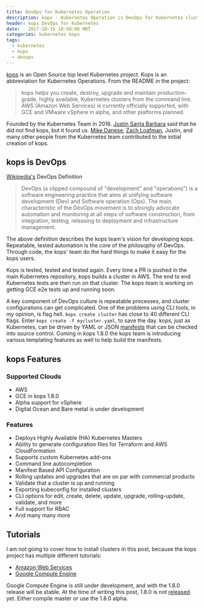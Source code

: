 ```yaml
---
title: DevOps for Kubernetes Operation
description: kops - Kubernetes Operation is DevOps for Kubernetes clusters.
header: kops DevOps for Kubernetes
date:   2017-10-15 18:50:06 MDT
categories: kubernetes kops
tags:
  - kubernetes
  - kops
  - devops
---
```


[kops](https://github.com/kubernetes/kops) is an Open Source top level
Kubernetes project.  Kops is an abbreviation for Kubernetes Operations. From
the README in the project:

> kops helps you create, destroy, upgrade and maintain production-grade, highly
available, Kubernetes clusters from the command line. AWS (Amazon Web Services)
is currently officially supported, with GCE and VMware vSphere in alpha, and
other platforms planned.

Founded by the Kubernetes Team in 2016. [Justin Santa
Barbara](https://github.com/justinsb) said that he did not find kops, but it
found us.  [Mike Danese](https://github.com/mikedanese), [Zach
Loafman](https://github.com/zmerlynn), Justin, and many other people from the
Kubernetes team contributed to the initial creation of kops.

## kops is DevOps

[Wikipedia's](https://en.wikipedia.org/wiki/DevOps) DevOps Definition

> DevOps (a clipped compound of "development" and "operations") is a software
engineering practice that aims at unifying software development (Dev) and
Software operation (Ops). The main characteristic of the DevOps movement is to
strongly advocate automation and monitoring at all steps of software
construction, from integration, testing, releasing to deployment and
infrastructure management.

The above definition describes the kops team's vision for developing kops.
Repeatable, tested automation is the core of the philosophy of DevOps.  Through
code, the kops' team do the hard things to make it easy for the kops users.

Kops is tested, tested and tested again.  Every time a PR is pushed in the main
Kubernetes repository, kops builds a cluster in AWS.  The end to end Kubernetes
tests are then run on that cluster.  The kops team is working on getting GCE e2e
tests up and running soon.

A key component of DevOps culture is repeatable processes, and cluster
configurations can get complicated.  One of the problems using CLI tools, in my
opinion, is flag hell.  `kops create cluster` has close to 40 different CLI flags.
Enter `kops create -f mycluster.yaml`, to save the day.  kops, just as Kubernetes,
can be driven by YAML or JSON [manifests](https://github.com/kubernetes/kops/blob/master/docs/manifests_and_customizing_via_api.md) that can be checked into source control.
Coming in kops 1.8.0 the kops team is introducing various templating features as
well to help build the manifests.

## kops Features

### Supported Clouds

- AWS
- GCE in kops 1.8.0
- Alpha support for vSphere
- Digital Ocean and Bare metal is under development

### Features

- Deploys Highly Available (HA) Kubernetes Masters
- Ability to generate configuration files for Terraform and AWS CloudFormation
- Supports custom Kubernetes add-ons
- Command line autocompletion
- Manifest Based API Configuration
- Rolling updates and upgrades that are on par with commercial products
- Validate that a cluster is up and running
- Exporting kubeconfig for installed clusters
- CLI options for edit, create, delete, update, upgrade, rolling-update,
  validate, and more
- Full support for RBAC
- And many many more

## Tutorials

I am not going to cover how to install clusters in this post, because the kops
project has multiple different tutorials:

- [Amazon Web Services](https://github.com/kubernetes/kops/blob/master/docs/aws.md)
- [Google Compute Engine](https://github.com/kubernetes/kops/blob/master/docs/tutorial/gce.md)

Google Compute Engine is still under development, and with the 1.8.0 release
will be stable.  At the time of writing this post, 1.8.0 is not
[released](https://github.com/kubernetes/kops/releases) yet. Either compile
master or use the 1.8.0 alpha.
